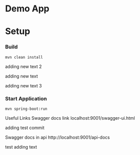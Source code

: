 # Demo App


# Setup
### Build 

`mvn clean install`

adding new text 2

adding new text
 
adding new text 3
### Start Application

`mvn spring-boot:run`

Useful Links
Swagger docs link
localhost:9001/swagger-ui.html


adding test commit 

Swagger docs in api
http://localhost:9001/api-docs


test adding text

